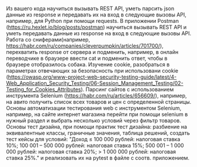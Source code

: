 Из вашего кода научиться вызывать REST API, уметь парсить json данные из response и передавать их на вход в следующие вызовы API, например, для Python при помощи requests.
В приложении Postman (https://ru.hexlet.io/blog/posts/postman) научиться вызывать REST API и уметь передавать данные из response на вход в следующие вызовы API.
Работа со сниферами(например, https://habr.com/ru/companies/cleverpumpkin/articles/701700/), перехватить response от сервера и подменить, например, в онлайн переводчике в браузере ввести cat и подменить ответ, чтобы в браузере отобразилось собака. 
Изучение cookie, разобраться в параметрах отвечающих за безопасность при использовани cookie (https://owasp.org/www-project-web-security-testing-guide/latest/4-Web_Application_Security_Testing/06-Session_Management_Testing/02-Testing_for_Cookies_Attributes).
Парсинг сайтов с использованием инструмента Selenium (https://habr.com/ru/articles/656609/), например, на авито получить список всех товаров и цен с определенной страницы.
Основы автоматизации тестирования web с инструментом Selenium, например, на сайте интернет магазина перейти при помощи selenium в нужный раздел и выбрать несколько условий через фильтр товаров.
Основы тест дизайна, при помощи практик тест дизайна: разбиение на эквивалентные классы, граничные значения, таблица решений, создать тест кейсы для условий: "Доход ≤ 100 000 рублей: налоговая ставка 10%; 100 001 – 500 000 рублей: налоговая ставка 15%; 500 001 – 1 000 000 рублей: налоговая ставка 20%; > 1 000 000 рублей: налоговая ставка 25%." и реализовать их на pytest в файле с соотв. приложением.
